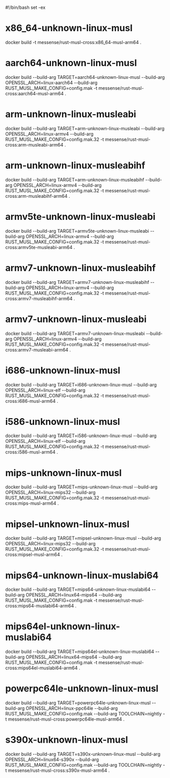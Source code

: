 #!/bin/bash
set -ex

# x86_64-unknown-linux-musl
docker build -t messense/rust-musl-cross:x86_64-musl-arm64 .
# aarch64-unknown-linux-musl
docker build --build-arg TARGET=aarch64-unknown-linux-musl --build-arg OPENSSL_ARCH=linux-aarch64 --build-arg RUST_MUSL_MAKE_CONFIG=config.mak -t messense/rust-musl-cross:aarch64-musl-arm64 .
# arm-unknown-linux-musleabi
docker build --build-arg TARGET=arm-unknown-linux-musleabi --build-arg OPENSSL_ARCH=linux-armv4 --build-arg RUST_MUSL_MAKE_CONFIG=config.mak.32 -t messense/rust-musl-cross:arm-musleabi-arm64 .
# arm-unknown-linux-musleabihf
docker build --build-arg TARGET=arm-unknown-linux-musleabihf --build-arg OPENSSL_ARCH=linux-armv4 --build-arg RUST_MUSL_MAKE_CONFIG=config.mak.32 -t messense/rust-musl-cross:arm-musleabihf-arm64 .
# armv5te-unknown-linux-musleabi
docker build --build-arg TARGET=armv5te-unknown-linux-musleabi --build-arg OPENSSL_ARCH=linux-armv4 --build-arg RUST_MUSL_MAKE_CONFIG=config.mak.32 -t messense/rust-musl-cross:armv5te-musleabi-arm64 .
# armv7-unknown-linux-musleabihf
docker build --build-arg TARGET=armv7-unknown-linux-musleabihf --build-arg OPENSSL_ARCH=linux-armv4 --build-arg RUST_MUSL_MAKE_CONFIG=config.mak.32 -t messense/rust-musl-cross:armv7-musleabihf-arm64 .
# armv7-unknown-linux-musleabi
docker build --build-arg TARGET=armv7-unknown-linux-musleabi --build-arg OPENSSL_ARCH=linux-armv4 --build-arg RUST_MUSL_MAKE_CONFIG=config.mak.32 -t messense/rust-musl-cross:armv7-musleabi-arm64 .
# i686-unknown-linux-musl
docker build --build-arg TARGET=i686-unknown-linux-musl --build-arg OPENSSL_ARCH=linux-elf --build-arg RUST_MUSL_MAKE_CONFIG=config.mak.32 -t messense/rust-musl-cross:i686-musl-arm64 .
# i586-unknown-linux-musl
docker build --build-arg TARGET=i586-unknown-linux-musl --build-arg OPENSSL_ARCH=linux-elf --build-arg RUST_MUSL_MAKE_CONFIG=config.mak.32 -t messense/rust-musl-cross:i586-musl-arm64 .
# mips-unknown-linux-musl
docker build --build-arg TARGET=mips-unknown-linux-musl --build-arg OPENSSL_ARCH=linux-mips32 --build-arg RUST_MUSL_MAKE_CONFIG=config.mak.32 -t messense/rust-musl-cross:mips-musl-arm64 .
# mipsel-unknown-linux-musl
docker build --build-arg TARGET=mipsel-unknown-linux-musl --build-arg OPENSSL_ARCH=linux-mips32 --build-arg RUST_MUSL_MAKE_CONFIG=config.mak.32 -t messense/rust-musl-cross:mipsel-musl-arm64 .
# mips64-unknown-linux-muslabi64
docker build --build-arg TARGET=mips64-unknown-linux-muslabi64 --build-arg OPENSSL_ARCH=linux64-mips64 --build-arg RUST_MUSL_MAKE_CONFIG=config.mak -t messense/rust-musl-cross:mips64-muslabi64-arm64 .
# mips64el-unknown-linux-muslabi64
docker build --build-arg TARGET=mips64el-unknown-linux-muslabi64 --build-arg OPENSSL_ARCH=linux64-mips64 --build-arg RUST_MUSL_MAKE_CONFIG=config.mak -t messense/rust-musl-cross:mips64el-muslabi64-arm64 .
# powerpc64le-unknown-linux-musl
docker build --build-arg TARGET=powerpc64le-unknown-linux-musl --build-arg OPENSSL_ARCH=linux-ppc64le --build-arg RUST_MUSL_MAKE_CONFIG=config.mak --build-arg TOOLCHAIN=nightly -t messense/rust-musl-cross:powerpc64le-musl-arm64 .
# s390x-unknown-linux-musl
docker build --build-arg TARGET=s390x-unknown-linux-musl --build-arg OPENSSL_ARCH=linux64-s390x --build-arg RUST_MUSL_MAKE_CONFIG=config.mak --build-arg TOOLCHAIN=nightly -t messense/rust-musl-cross:s390x-musl-arm64 .
